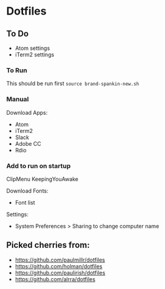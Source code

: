 # Dotfiles

## To Do
- Atom settings
- iTerm2 settings

### To Run
This should be run first
`source brand-spankin-new.sh`

### Manual
Download Apps:
- Atom
- iTerm2
- Slack
- Adobe CC
- Rdio

### Add to run on startup
ClipMenu
KeepingYouAwake

Download Fonts:
- Font list

Settings:
- System Preferences > Sharing to change computer name

## Picked cherries from:
- https://github.com/paulmillr/dotfiles
- https://github.com/holman/dotfiles
- https://github.com/paulirish/dotfiles
- https://github.com/alrra/dotfiles
